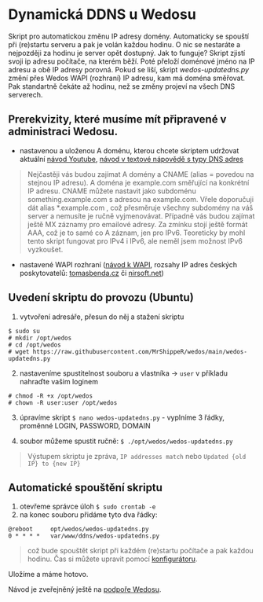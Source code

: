 # Dynamická DDNS u Wedosu
Skript pro automatickou změnu IP adresy domény. Automaticky se spouští při (re)startu serveru a pak je volán každou hodinu. O nic se nestaráte a nejpozději za hodinu je server opět dostupný. Jak to funguje? 
Skript zjistí svoji ip adresu počítače, na kterém běží. Poté přeloží doménové jméno na IP adresu a obě IP adresy porovná. Pokud se liší, skript *wedos-updatedns.py* změní přes Wedos WAPI (rozhraní) IP adresu, kam má doména směřovat. Pak standartně čekáte až hodinu, než se změny projeví na všech DNS serverech.

## Prerekvizity, které musíme mít připravené v administraci Wedosu.
- nastavenou a uloženou A doménu, kterou chcete skriptem udržovat aktuální [návod Youtube](https://youtu.be/TX9eJdxUDcI), [návod v textové nápovědě s typy DNS adres](https://kb.wedos.com/cs/dns/wedos-dns/wedos-dns-zaznamy-domeny/)
> Nejčastěji vás budou zajímat A domény a CNAME (alias = povedou na stejnou IP adresu). A doména je example.com směřující na konkrétní IP adresu. CNAME můžete nastavit jako subdoménu something.example.com s adresou na example.com. Vřele doporučuji dát alias *.example.com , což přesměruje všechny subdomény na váš server a nemusíte je ručně vyjmenovávat. Případně vás budou zajímat ještě MX záznamy pro emailové adresy. Za zmínku stojí ještě formát AAA, což je to samé co A záznam, jen pro IPv6. Teoreticky by mohl tento skript fungovat pro IPv4 i IPv6, ale neměl jsem možnost IPv6 vyzkoušet.
- nastavené WAPI rozhraní ([návod k WAPI](https://kb.wedos.com/cs/wapi-api-rozhrani/zakladni-informace-wapi-api-rozhrani/wapi-aktivace-a-nastaveni/), rozsahy IP adres českých poskytovatelů: [tomasbenda.cz](https://www.tomasbenda.cz/2016/08/27/rozsah-ipv4-adres-pridelenych-pro-ceskou-republiku/) či [nirsoft.net](https://www.nirsoft.net/countryip/cz.html))



## Uvedení skriptu do provozu (Ubuntu)
1. vytvoření adresáře, přesun do něj a stažení skriptu 
```
$ sudo su
# mkdir /opt/wedos 
# cd /opt/wedos
# wget https://raw.githubusercontent.com/MrShippeR/wedos/main/wedos-updatedns.py
```

2. nastaveníme spustitelnost souboru a vlastníka -> ```user``` v příkladu nahraďte vašim loginem
```
# chmod -R +x /opt/wedos
# chown -R user:user /opt/wedos
```

3. úpravíme skript ```$ nano wedos-updatedns.py``` - vyplníme 3 řádky, proměnné LOGIN, PASSWORD, DOMAIN 

4. soubor můžeme spustit ručně: ```$ ./opt/wedos/wedos-updatedns.py```
> Výstupem skriptu je zpráva, ```IP addresses match``` nebo ```Updated {old IP} to {new IP}```

## Automatické spouštění skriptu
1. otevřeme správce úloh ```$ sudo crontab -e```
2. na konec souboru přidáme tyto dva řádky:
```
@reboot     opt/wedos/wedos-updatedns.py
0 * * * *   var/www/ddns/wedos-updatedns.py
```
> což bude spouštět skript při každém (re)startu počítače a pak každou hodinu. Čas si můžete upravit pomocí [konfigurátoru](https://crontab.guru/).

Uložíme a máme hotovo.

Návod je zveřejněný ještě na [podpoře Wedosu](https://help.wedos.cz/otazka/dynamicka-dns-ddns-u-wedosu/36428/).
